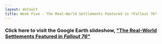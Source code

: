 ```yaml
---
layout: default
title: Week Five - The Real-World Settlements Featured in *Fallout 76*
---
```


### Click here to visit the Google Earth slideshow, ["The Real-World Settlements Featured in *Fallout 76*"](https://earth.google.com/earth/d/1PYXn4_oqc4D0TJqelViAERgnK8mgplst)

